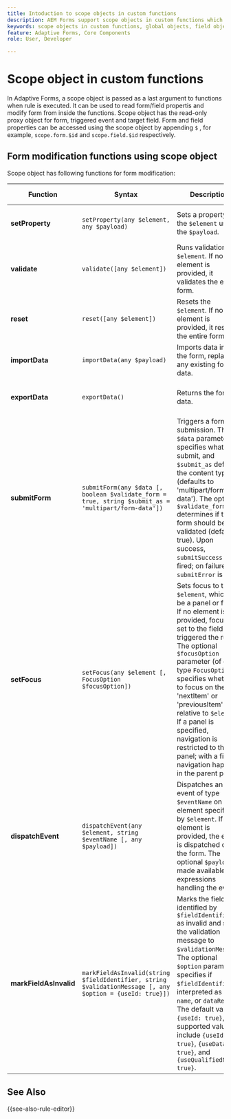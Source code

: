 ```yaml
---
title: Intoduction to scope objects in custom functions
description: AEM Forms support scope objects in custom functions which is passed as a last argument to functions when rule is executed.
keywords: scope objects in custom functions, global objects, field objects.
feature: Adaptive Forms, Core Components
role: User, Developer

---
```


# Scope object in custom functions

In Adaptive Forms, a scope object is passed as a last argument to functions when rule is executed. It can be used to read form/field propertis and modify form from inside the functions. Scope object has the read-only proxy object for form, triggered event and target field. Form and field properties can be accessed using the scope object by appending `$` , for example, `scope.form.$id` and `scope.field.$id` respectively.

## Form modification functions using scope object

Scope object has following functions for form modification:

| Function        | Syntax| Description| Code sample|
|-----------------|----------------------------------------------------------------------------------------------------|--------------------------------------------------------------------------------------------------------------|-----------------------------|
| **setProperty** | `setProperty(any $element, any $payload)`| Sets a property of the `$element` using the `$payload`.|[Click here](/help/forms/custom-function-core-components-use-cases.md#show-a-panel-using-the-setproperty-rule) to view the example.   |
| **validate**    | `validate([any $element])`| Runs validation on `$element`. If no element is provided, it validates the entire form. | [Click here](/help/forms/custom-function-core-components-use-cases.md#validate-the-field) to view the example.     |
| **reset**| `reset([any $element])`| Resets the `$element`. If no element is provided, it resets the entire form. | [Click here](/help/forms/custom-function-core-components-use-cases.md#reset-a-panel) to view the example.     |
| **importData**  | `importData(any $payload)` | Imports data into the form, replacing any existing form data.|  [Click here](/help/forms/custom-function-core-components-use-cases.md#pre-fill-the-field-with-a-value-when-the-form-loads) to view the example.    |
| **exportData**  | `exportData()`| Returns the form's data.| [Click here](/help/forms/custom-function-core-components-use-cases.md#submit-altered-data-to-the-server) to view the example.     |
| **submitForm**   | `submitForm(any $data [, boolean $validate_form = true, string $submit_as = 'multipart/form-data'])`  | Triggers a form submission. The `$data` parameter specifies what to submit, and `$submit_as` defines the content type (defaults to 'multipart/form-data'). The optional `$validate_form` determines if the form should be validated (default: true). Upon success, `submitSuccess` is fired; on failure, `submitError` is fired.|  [Click here](/help/forms/custom-function-core-components-use-cases.md#submit-altered-data-to-the-server) to view the example.    |
| **setFocus** | `setFocus(any $element [, FocusOption $focusOption])`| Sets focus to the `$element`, which can be a panel or field. If no element is provided, focus is set to the field that triggered the rule. The optional `$focusOption` parameter (of enum type `FocusOption`) specifies whether to focus on the 'nextItem' or 'previousItem' relative to `$element`. If a panel is specified, navigation is restricted to that panel; with a field, navigation happens in the parent panel. |  [Click here](/help/forms/custom-function-core-components-use-cases.md#set-focus-on-the-specific-field) to view the example.    |
| **dispatchEvent**| `dispatchEvent(any $element, string $eventName [, any $payload])`| Dispatches an event of type `$eventName` on the element specified by `$element`. If no element is provided, the event is dispatched on the form. The optional `$payload` is made available to expressions handling the event.|   [Click here](/help/forms/custom-function-core-components-use-cases.md#add-or-delete-repeatable-panel-using-the-dispatchevent-property) to view the example.   |
| **markFieldAsInvalid** | `markFieldAsInvalid(string $fieldIdentifier, string $validationMessage [, any $option = {useId: true}])`       | Marks the field identified by `$fieldIdentifier` as invalid and sets the validation message to `$validationMessage`. The optional `$option` parameter specifies if `$fieldIdentifier` is interpreted as `id`, `name`, or `dataRef`. The default value is `{useId: true}`, and supported values include `{useId: true}`, `{useDataRef: true}`, and `{useQualifiedName: true}`. |  [Click here](/help/forms/custom-function-core-components-use-cases.md#to-display-a-custom-message-at-the-field-level-and-marking-the-field-as-invalid) to view the example.  |

## See Also

{{see-also-rule-editor}}